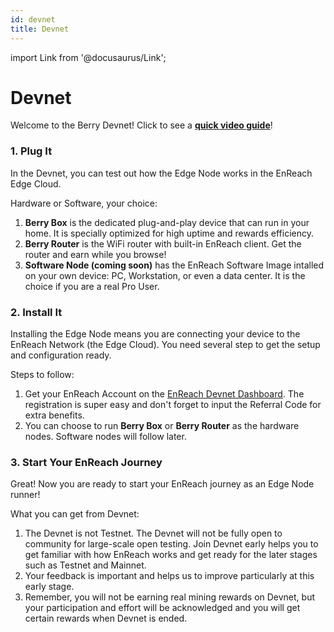 ```yaml
---
id: devnet
title: Devnet
---
```


import Link from '@docusaurus/Link';

# Devnet

Welcome to the Berry Devnet! Click to see a [**quick video guide**](https://youtu.be/YtjHVk2KA9w)!


### 1. Plug It
In the Devnet, you can test out how the Edge Node works in the EnReach Edge Cloud. 

Hardware or Software, your choice:

1. **Berry Box** is the dedicated plug-and-play device that can run in your home. It is specially optimized for high uptime and rewards efficiency. 
2. **Berry Router** is the WiFi router with built-in EnReach client. Get the router and earn while you browse!
3. **Software Node (coming soon)** has the EnReach Software Image intalled on your own device: PC, Workstation, or even a data center. It is the choice if you are a real Pro User.  

### 2. Install It
Installing the Edge Node means you are connecting your device to the EnReach Network (the Edge Cloud). You need several step to get the setup and configuration ready. 

Steps to follow:

1. Get your EnReach Account on the [EnReach Devnet Dashboard](https://devnet.dashboard.enreach.network). The registration is super easy and don't forget to input the Referral Code for extra benefits. 
2. You can choose to run **Berry Box** or **Berry Router** as the hardware nodes. Software nodes will follow later. 

### 3. Start Your EnReach Journey
Great! Now you are ready to start your EnReach journey as an Edge Node runner!

What you can get from Devnet:

1. The Devnet is not Testnet. The Devnet will not be fully open to community for large-scale open testing. Join Devnet early helps you to get familiar with how EnReach works and get ready for the later stages such as Testnet and Mainnet. 
2. Your feedback is important and helps us to improve particularly at this early stage. 
3. Remember, you will not be earning real mining rewards on Devnet, but your participation and effort will be acknowledged and you will get certain rewards when Devnet is ended.  
